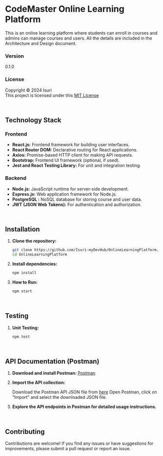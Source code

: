 # CodeMaster Online Learning Platform 

This is an online learning platform where students can enroll in courses and admins can manage courses and users.
All the details are included in the Architecture and Design document.

### Version
0.1.0

### License
Copyright &copy; 2024 Isuri <br>
This project is licensed under this [MIT License](License.txt)

<br>



## Technology Stack

### Frontend

- **React.js:** Frontend framework for building user interfaces.
- **React Router DOM:** Declarative routing for React applications.
- **Axios:** Promise-based HTTP client for making API requests.
- **Bootstrap:** Frontend UI framework (optional, if used).
- **Jest and React Testing Library:** For unit and integration testing.

### Backend

- **Node.js:** JavaScript runtime for server-side development.
- **Express.js:** Web application framework for Node.js.
- **PostgreSQL :** NoSQL database for storing course and user data.
- **JWT (JSON Web Tokens):** For authentication and authorization.

<br>

## Installation

1. **Clone the repository:**

   ```bash
   git clone https://github.com/Isuri-myDevHub/OnlineLearningPlatform.git
   cd OnlineLearningPlatform

2. **Install dependencies:**


    ```bash
    npm install

3. **How to Run:**

     ```bash
     npm start

<br>

## Testing

1. **Unit Testing:**

     ```bash
    npm test 

<br>

## API Documentation (Postman)

1. **Download and install Postman:** [Postman](https://www.postman.com/downloads/)

2. **Import the API collection:**

    Download the Postman API JSON file from [here](/backend/postman/Online%20Platform%20API.postman_collection.json)
    Open Postman, click on "Import" and select the downloaded JSON file.

3. **Explore the API endpoints in Postman for detailed usage instructions.**

<br>

## Contributing

Contributions are welcome! If you find any issues or have suggestions for improvements, please submit a pull request or report an issue.



